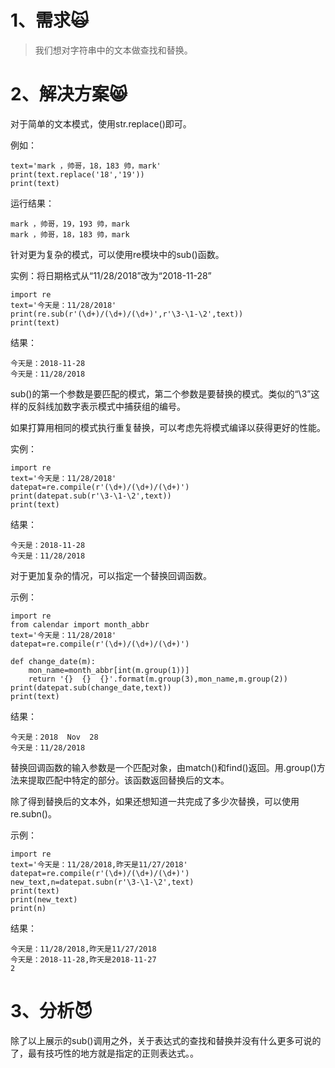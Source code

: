 # 1、需求🙀

> 我们想对字符串中的文本做查找和替换。

# 2、解决方案😸

对于简单的文本模式，使用str.replace\(\)即可。

例如：

```
text='mark ，帅哥，18，183 帅，mark'
print(text.replace('18','19'))
print(text)
```

运行结果：

```
mark ，帅哥，19，193 帅，mark
mark ，帅哥，18，183 帅，mark
```

针对更为复杂的模式，可以使用re模块中的sub\(\)函数。

实例：将日期格式从“11/28/2018”改为“2018-11-28”

```
import re
text='今天是：11/28/2018'
print(re.sub(r'(\d+)/(\d+)/(\d+)',r'\3-\1-\2',text))
print(text)
```

结果：

```
今天是：2018-11-28
今天是：11/28/2018
```

sub\(\)的第一个参数是要匹配的模式，第二个参数是要替换的模式。类似的“\3”这样的反斜线加数字表示模式中捕获组的编号。

如果打算用相同的模式执行重复替换，可以考虑先将模式编译以获得更好的性能。

实例：

```
import re
text='今天是：11/28/2018'
datepat=re.compile(r'(\d+)/(\d+)/(\d+)')
print(datepat.sub(r'\3-\1-\2',text))
print(text)
```

结果：

```
今天是：2018-11-28
今天是：11/28/2018
```

对于更加复杂的情况，可以指定一个替换回调函数。

示例：

```
import re
from calendar import month_abbr
text='今天是：11/28/2018'
datepat=re.compile(r'(\d+)/(\d+)/(\d+)')

def change_date(m):
    mon_name=month_abbr[int(m.group(1))]
    return '{}  {}  {}'.format(m.group(3),mon_name,m.group(2))
print(datepat.sub(change_date,text))
print(text)
```

结果：

```
今天是：2018  Nov  28
今天是：11/28/2018
```

替换回调函数的输入参数是一个匹配对象，由match\(\)和find\(\)返回。用.group\(\)方法来提取匹配中特定的部分。该函数返回替换后的文本。

除了得到替换后的文本外，如果还想知道一共完成了多少次替换，可以使用re.subn\(\)。

示例：

```
import re
text='今天是：11/28/2018,昨天是11/27/2018'
datepat=re.compile(r'(\d+)/(\d+)/(\d+)')
new_text,n=datepat.subn(r'\3-\1-\2',text)
print(text)
print(new_text)
print(n)
```

结果：

```
今天是：11/28/2018,昨天是11/27/2018
今天是：2018-11-28,昨天是2018-11-27
2
```

# 3、分析😈

除了以上展示的sub\(\)调用之外，关于表达式的查找和替换并没有什么更多可说的了，最有技巧性的地方就是指定的正则表达式。。



